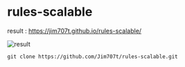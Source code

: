 # rules-scalable

result : https://jim707t.github.io/rules-scalable/


![result](https://user-images.githubusercontent.com/95987795/187690058-6bf4c7c4-a2e7-447f-9ba2-5b360811d1e7.png)


```
git clone https://github.com/Jim707t/rules-scalable.git
```
